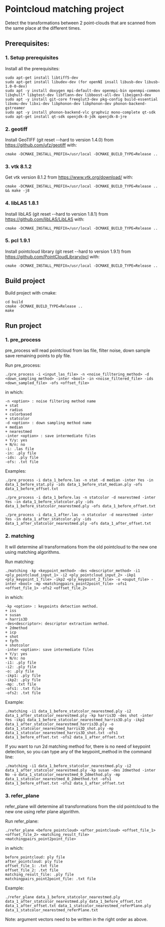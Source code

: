 # Pointcloud matching project
Detect the transformations between 2 point-clouds that are scanned from the same place at the different times.

## Prerequisites:

### 1. Setup prerequisites
Install all the prerequisites:
```
sudo apt-get install libtiff5-dev
sudo apt-get install libudev-dev (for openNI insall libusb-dev libusb-1.0-0-dev)
sudo apt -y install doxygen mpi-default-dev openmpi-bin openmpi-common libqhull* libgtest-dev libflann-dev libboost-all-dev libeigen3-dev
sudo apt -y install git-core freeglut3-dev pkg-config build-essential libxmu-dev libxi-dev libphonon-dev libphonon-dev phonon-backend-gstreamer
sudo apt -y install phonon-backend-vlc graphviz mono-complete qt-sdk
sudo apt-get install qt-sdk openjdk-8-jdk openjdk-8-jre
```

### 2. geotiff
Install GeoTIFF (git reset --hard to version 1.4.0) from https://github.com/ufz/geotiff with:
```
cmake -DCMAKE_INSTALL_PREFIX=/usr/local -DCMAKE_BUILD_TYPE=Release ..
```

### 3. vtk 8.1.2
Get vtk version 8.1.2 from https://www.vtk.org/download/ with:
```
cmake -DCMAKE_INSTALL_PREFIX=/usr/local -DCMAKE_BUILD_TYPE=Release .. && make -j8
```

### 4. libLAS 1.8.1
Install libLAS (git reset --hard to version 1.8.1) from https://github.com/libLAS/LibLAS with:
```
cmake -DCMAKE_INSTALL_PREFIX=/usr/local -DCMAKE_BUILD_TYPE=Release ..
```

### 5. pcl 1.9.1
Install pointcloud library (git reset --hard to version 1.9.1) from https://github.com/PointCloudLibrary/pcl with:
```
cmake -DCMAKE_INSTALL_PREFIX=/usr/local -DCMAKE_BUILD_TYPE=Release ..
```

## Build project
Build project with cmake:
```
cd build
cmake -DCMAKE_BUILD_TYPE=Release ..
make
```

## Run project

### 1. pre_process
pre_process will read pointcloud from las file, filter noise, down sample save remaining points to ply file.

Run pre_process:
```
./pre_process -i <input_las_file> -n <noise_filltering_method> -d <down_sampling_method> -inter <bool> -in <noise_filtered_file> -ids <down_sampled_file> -ofs <offset_file>
```

in which:
```
-n <option> : noise filtering method name
+ stat
+ radius
+ colorbased
+ statcolor
-d <option> : down sampling method name
+ median
+ nearestmed
-inter <option> : save intermediate files
+ Y/y: yes
+ N/n: no
-i: .las file
-in: .ply file
-ids: .ply file
-ofs: .txt file
```

Examples:
```
./pre_process -i data_1_before.las -n stat -d median -inter Yes -in data_1_before_stat.ply -ids data_1_before_stat_median.ply -ofs data_1_before_offset.txt
```

```
./pre_process -i data_1_before.las -n statcolor -d nearestmed -inter Yes -in data_1_before_statcolor.ply -ids data_1_before_statcolor_nearestmed.ply -ofs data_1_before_offset.txt
```

```
./pre_process -i data_1_after.las -n statcolor -d nearestmed -inter Yes -in data_1_after_statcolor.ply -ids data_1_after_statcolor_nearestmed.ply -ofs data_1_after_offset.txt
```

### 2. matching
It will determine all transformations from the old pointcloud to the new one using matching algorithms.

Run matching:
```
./matching -kp <keypoint_method> -des <descriptor_method> -i1 <ply_pointcloud_input_1> -i2 <ply_pointcloud_input_2> -ikp1 <ply_keypoint_1_file> -ikp2 <ply_keypoint_2_file> -o <ouput_file> -inter <bool> -mp <matchingpairs_point2point_file> -ofs1 <offset_file_1> -ofs2 <offset_file_2>
```

in which:
```
-kp <option> : keypoints detection method.
+ iss
+ susan
+ harris3D
-des<descriptor>: descriptor extraction method.
+ 2dmethod
+ icp
+ shot
+ fpfh
+ shotcolor
-inter <option>: save intermediate files
+ Y/y: yes
+ N/n: no
-i1: .ply file
-i2: .ply file
-o: .ply file
-ikp1: .ply file
-ikp2: .ply file
-mp: .txt file
-ofs1: .txt file
-ofs2: .txt file
```

Example:
```
./matching -i1 data_1_before_statcolor_nearestmed.ply -i2 data_1_after_statcolor_nearestmed.ply -kp harris3D -des shot -inter Yes -ikp1 data_1_before_statcolor_nearestmed_harris3D.ply -ikp2 data_1_after_statcolor_nearestmed_harris3D.ply -o data_1_statcolor_nearestmed_harris3D_shot.ply -mp data_1_statcolor_nearestmed_harris3D_shot.txt -ofs1 data_1_before_offset.txt -ofs2 data_1_after_offset.txt
```

If you want to run 2d matching method for, there is no need of keypoint detection, so you can type any of the keypoint_method in the command line:
```
./matching -i1 data_1_before_statcolor_nearestmed.ply -i2 data_1_after_statcolor_nearestmed.ply -kp susan -des 2dmethod -inter No -o data_1_statcolor_nearestmed_0_2dmethod.ply -mp data_1_statcolor_nearestmed_0_2dmethod.txt -ofs1 data_1_before_offset.txt -ofs2 data_1_after_offset.txt
```

### 3. refer_plane
refer_plane will determine all transformations from the old pointcloud to the new one using refer plane algorithm.

Run refer_plane:
```
./refer_plane <before_pointcloud> <after_pointcloud> <offset_file_1> <offset_file_2> <matching_result_file> <matchingpairs_point2point_file>
```

in which:
```
before_pointcloud: ply file
after_pointcloud: ply file
offset_file_1: .txt file
offset_file_2: .txt file
matching_result_file: .ply file
matchingpairs_point2point_file: .txt file
```

Example:
```
./refer_plane data_1_before_statcolor_nearestmed.ply data_1_after_statcolor_nearestmed.ply data_1_before_offset.txt data_1_after_offset.txt data_1_statcolor_nearestmed_referPlane.ply data_1_statcolor_nearestmed_referPlane.txt
```

Note: argument vectors need to be written in the right order as above.
